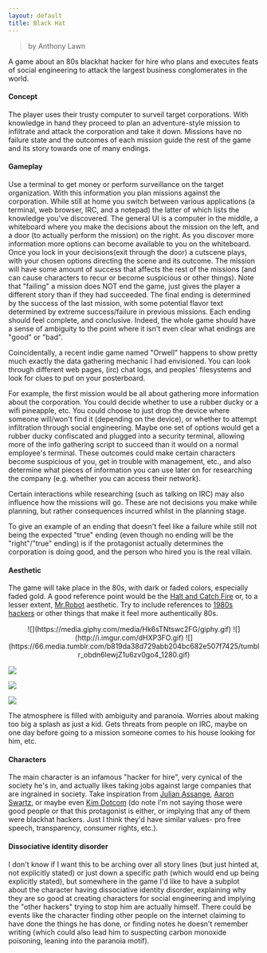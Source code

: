 ```yaml
---
layout: default
title: Black Hat
---
```

<style>
.centerimages {
	text-align: center !important;
	margin: 15px 0 !important;
}

.centerimages img {
	width: 30% !important;
	display: inline-block !important;
	margin: unset !important;
}
</style>
> by Anthony Lawn

A game about an 80s blackhat hacker for hire who plans and executes feats of social engineering to attack the largest business conglomerates in the world. 

#### Concept

The player uses their trusty computer to surveil target corporations. With knowledge in hand they proceed to plan an adventure-style mission to infiltrate and attack the corporation and take it down. Missions have no failure state and the outcomes of each mission guide the rest of the game and its story towards one of many endings. 

#### Gameplay

Use a terminal to get money or perform surveillance on the target organization. With this information you plan missions against the corporation. While still at home you switch between various applications (a terminal, web browser, IRC, and a notepad) the latter of which lists the knowledge you've discovered. The general UI is a computer in the middle, a whiteboard where you make the decisions about the mission on the left, and a door (to actually perform the mission) on the right. As you discover more information more options can become available to you on the whiteboard. Once you lock in your decisions(exit through the door) a cutscene plays, with your chosen options directing the scene and its outcome. The mission will have some amount of success that affects the rest of the missions (and can cause characters to recur or become suspicious or other things). Note that "failing" a mission does NOT end the game, just gives the player a different story than if they had succeeded. The final ending is determined by the success of the last mission, with some potential flavor text determined by extreme success/failure in previous missions. Each ending should feel complete, and conclusive. Indeed, the whole game should have a sense of ambiguity to the point where it isn't even clear what endings are "good" or "bad".

Coincidentally, a recent indie game named "Orwell" happens to show pretty much exactly the data gathering mechanic I had envisioned. You can look through different web pages, (irc) chat logs, and peoples' filesystems and look for clues to put on your posterboard. 

For example, the first mission would be all about gathering more information about the corporation. You could decide whether to use a rubber ducky or a wifi pineapple, etc. You could choose to just drop the device where someone will/won't find it (depending on the device), or whether to attempt infiltration through social engineering. Maybe one set of options would get a rubber ducky confiscated and plugged into a security terminal, allowing more of the info gathering script to succeed than it would on a normal employee's terminal. These outcomes could make certain characters become suspicious of you, get in trouble with management, etc., and also determine what pieces of information you can use later on for researching the company (e.g. whether you can access their network).

Certain interactions while researching (such as talking on IRC) may also influence how the missions will go. These are not decisions you make while planning, but rather consequences incurred whilst in the planning stage. 

To give an example of an ending that doesn't feel like a failure while still not being the expected "true" ending (even though no ending will be the "right"/"true" ending) is if the protagonist actually determines the corporation is doing good, and the person who hired you is the real villain. 

#### Aesthetic

The game will take place in the 80s, with dark or faded colors, especially faded gold. A good reference point would be the [Halt and Catch Fire](https://www.google.com/search?tbm=isch&q=halt+and+catch+fire+scene) or, to a lesser extent, [Mr.Robot](https://www.google.com/search?tbm=isch&q=mr+robot+scene) aesthetic. Try to include references to [1980s hackers](https://en.wikipedia.org/wiki/Timeline_of_computer_security_hacker_history#1980s) or other things that make it feel more authentically 80s.

<div class="centerimages" markdown="1">
![](https://media.giphy.com/media/Hk6sTNtswc2FG/giphy.gif) ![](http://i.imgur.com/dHXP3FO.gif) ![](https://66.media.tumblr.com/b819da38d729abb204bc682e507f7425/tumblr_obdn6lewjZ1u6zv0go4_1280.gif)
</div>

![](http://jamesminchin.com/blog/wp-content/uploads/2014/05/23-garage-3167_RET_AS.jpg)

![](https://www.rockpapershotgun.com/images/15/aug/05deusex1s.jpg)

![](https://ksamaarchvis.files.wordpress.com/2015/11/karsikipresentation-4.jpg?w=736)

The atmosphere is filled with ambiguity and paranoia. Worries about making too big a splash as just a kid. Gets threats from people on IRC, maybe on one day before going to a mission someone comes to his house looking for him, etc. 

#### Characters

The main character is an infamous "hacker for hire", very cynical of the society he's in, and actually likes taking jobs against large companies that are ingrained in society. Take inspiration from [Julian Assange](https://en.wikipedia.org/wiki/Julian_Assange), [Aaron Swartz](https://en.wikipedia.org/wiki/Aaron_Swartz), or maybe even [Kim Dotcom](https://en.wikipedia.org/wiki/Kim_Dotcom) (do note I'm not saying those were good people or that this protagonist is either, or implying that any of them were blackhat hackers. Just I think they'd have similar values- pro free speech, transparency, consumer rights, etc.). 

#### Dissociative identity disorder

I don't know if I want this to be arching over all story lines (but just hinted at, not explicitly stated) or just down a specific path (which would end up being explicitly stated), but somewhere in the game I'd like to have a subplot about the character having dissociative identity disorder, explaining why they are so good at creating characters for social engineering and implying the "other hackers" trying to stop him are actually himself. There could be events like the character finding other people on the internet claiming to have done the things he has done, or finding notes he doesn't remember writing (which could also lead him to suspecting carbon monoxide poisoning, leaning into the paranoia motif). 
